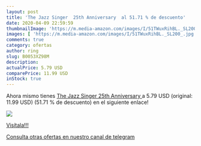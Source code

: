 ```yaml
---
layout: post
title: 'The Jazz Singer  25th Anniversary  al 51.71 % de descuento'
date: 2020-04-09 22:59:59
thumbnailImage: 'https://m.media-amazon.com/images/I/51TWuxRihBL._SL200_.jpg'
images: [ 'https://m.media-amazon.com/images/I/51TWuxRihBL._SL200_.jpg' ]
comments: true
category: ofertas
author: ring
slug: B0053XZ98M
description:
actualPrice: 5.79 USD
comparePrice: 11.99 USD
inStock: true
---
```


Ahora mismo tienes [The Jazz Singer  25th Anniversary ](https://www.amazon.com/dp/B0053XZ98M/?tag=redken08-20) a 5.79 USD (original: 11.99 USD) (51.71 %  de descuento) en el siguiente enlace!

[![](https://m.media-amazon.com/images/I/51TWuxRihBL._SL200_.jpg)](https://www.amazon.com/dp/B0053XZ98M/?tag=redken08-20)

[Visítala!!!](https://www.amazon.com/dp/B0053XZ98M/?tag=redken08-20)

[Consulta otras ofertas en nuestro canal de telegram](https://t.me/s/ofertas25)
